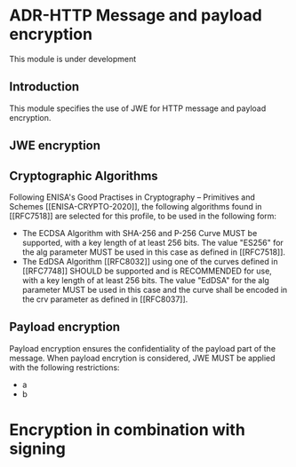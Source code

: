 
# ADR-HTTP Message and payload encryption



<aside class="note" title="Status">
        <p>This module is under development</p>
</aside>


## Introduction

This module specifies the use of JWE for HTTP message and payload encryption.

## JWE encryption

## Cryptographic Algorithms

Following ENISA's Good Practises in Cryptography – Primitives and Schemes [[ENISA-CRYPTO-2020]], the following algorithms found in [[RFC7518]] are selected for this profile, to be used in the following form:
* The ECDSA Algorithm with SHA-256 and P-256 Curve MUST be supported, with a key length of at least 256 bits. The value "ES256" for the alg parameter MUST be used in this case as defined in [[RFC7518]].
* The EdDSA Algorithm [[RFC8032]] using one of the curves defined in [[RFC7748]] SHOULD be supported and is RECOMMENDED for use, with a key length of at least 256 bits. The value "EdDSA" for the alg parameter MUST be used in this case and the curve shall be encoded in the crv parameter as defined in [[RFC8037]].

## Payload encryption

Payload encryption ensures the confidentiality of the payload part of the message.  When payload encrytion is considered, JWE MUST be applied with the following restrictions:
* a 
* b

# Encryption in combination with signing

```mermaid


```



